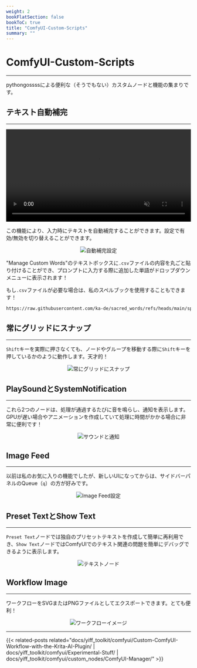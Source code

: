 ```yaml
---
weight: 2
bookFlatSection: false
bookToC: true
title: "ComfyUI-Custom-Scripts"
summary: ""
---
```


<!--markdownlint-disable MD025 MD033 MD038 -->

# ComfyUI-Custom-Scripts

---

pythongossssによる便利な（そうでもない）カスタムノードと機能の集まりです。

## テキスト自動補完

---

<div style="text-align: center;">
    <video style="width: 100%;" autoplay loop muted playsinline>
        <source src="https://huggingface.co/rakki194/yt/resolve/main/static/comfyui/custom_scripts_completion.mp4" type="video/mp4">
        お使いのブラウザはビデオタグをサポートしていません。
    </video>
</div>

この機能により、入力時にテキストを自動補完することができます。設定で有効/無効を切り替えることができます。

<div style="text-align: center;">

![自動補完設定](/images/comfyui/autocomplete_settings.png)

</div>

"Manage Custom Words"のテキストボックスに`.csv`ファイルの内容を丸ごと貼り付けることができ、プロンプトに入力する際に追加した単語がドロップダウンメニューに表示されます！

もし`.csv`ファイルが必要な場合は、私のスペルブックを使用することもできます！

```bash
https://raw.githubusercontent.com/ka-de/sacred_words/refs/heads/main/spellbook.csv
```

## 常にグリッドにスナップ

---

`Shift`キーを実際に押さなくても、ノードやグループを移動する際に`Shift`キーを押しているかのように動作します。天才的！

<div style="text-align: center;">

![常にグリッドにスナップ](/images/comfyui/always_snap_to_grid.png)

</div>

## PlaySoundとSystemNotification

---

これら2つのノードは、処理が通過するたびに音を鳴らし、通知を表示します。GPUが遅い場合やアニメーションを作成していて処理に時間がかかる場合に非常に便利です！

<div style="text-align: center;">

![サウンドと通知](/images/comfyui/sound_and_notification.png)

</div>

## Image Feed

---

以前は私のお気に入りの機能でしたが、新しいUIになってからは、サイドバーパネルのQueue（`q`）の方が好みです。

<div style="text-align: center;">

![Image Feed設定](/images/comfyui/imagefeed_settings.png)

</div>

## Preset TextとShow Text

---

`Preset Text`ノードでは独自のプリセットテキストを作成して簡単に再利用でき、`Show Text`ノードではComfyUIでのテキスト関連の問題を簡単にデバッグできるように表示します。

<div style="text-align: center;">

![テキストノード](/images/comfyui/text_nodes.png)

</div>

## Workflow Image

---

ワークフローをSVGまたはPNGファイルとしてエクスポートできます。とても便利！

<div style="text-align: center;">

![ワークフローイメージ](/images/comfyui/workflow_image.png)

</div>

---

<!--
HUGO_SEARCH_EXCLUDE_START
-->
{{< related-posts related="docs/yiff_toolkit/comfyui/Custom-ComfyUI-Workflow-with-the-Krita-AI-Plugin/ | docs/yiff_toolkit/comfyui/Experimental-Stuff/ | docs/yiff_toolkit/comfyui/custom_nodes/ComfyUI-Manager/" >}}
<!--
HUGO_SEARCH_EXCLUDE_END
-->
